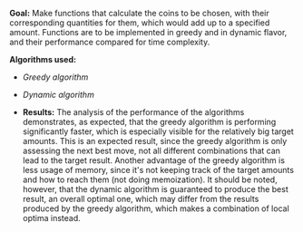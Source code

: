 **Goal:** Make functions that calculate the coins to be chosen, with their corresponding quantities for them, which would add up to a specified amount. Functions are to be implemented in greedy and in dynamic flavor, and their performance compared for time complexity.

**Algorithms used:**
- _Greedy algorithm_
- _Dynamic algorithm_

- **Results:**
The analysis of the performance of the algorithms demonstrates, as expected, that the greedy algorithm is performing significantly faster, which is especially visible for the relatively big target amounts.
This is an expected result, since the greedy algorithm is only assessing the next best move, not all different combinations that can lead to the target result.
Another advantage of the greedy algorithm is less usage of memory, since it's not keeping track of the target amounts and how to reach them (not doing memoization).
It should be noted, however, that the dynamic algorithm is guaranteed to produce the best result, an overall optimal one, which may differ from the results produced by the greedy algorithm, which makes a combination of local optima instead.
